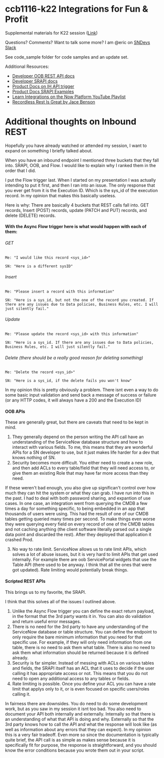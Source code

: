 # ccb1116-k22 Integrations for Fun & Profit
Supplemental materials for K22 session ([Link](https://knowledge.servicenow.com/lasvegas/sessiondetail?sessionId=1652809842881001NXoe))

Questions? Comments? Want to talk some more? I am @eric on [SNDevs Slack](http://sndevs.com)

See code_sample folder for code samples and an update set.

Additional Resources:

- [Developer OOB REST API docs](https://developer.servicenow.com/dev.do#!/reference/api/sandiego/rest)
- [Developer SRAPI docs](https://developer.servicenow.com/dev.do#!/reference/api/sandiego/server/sn_ws-namespace)
- [Product Docs on IH API trigger](https://docs.servicenow.com/bundle/sandiego-application-development/page/administer/integrationhub/concept/rest-trigger.html)
- [Product Docs SRAPI Examples](https://docs.servicenow.com/bundle/sandiego-application-development/page/integrate/custom-web-services/concept/c_ScriptedRESTAPIExamples.html)
- [Learn Integrations on the Now Platform YouTube Playlist](https://www.youtube.com/playlist?list=PL3rNcyAiDYK0at2ypM6uhp_Mg6-gZlIdP)
- [Recordless Rest Is Great by Jace Benson](https://jace.pro/post/2019-09-14-recordless-rest-is-great/)


# Additional thoughts on Inbound REST

Hopefully you have already watched or attended my session, I want to expand on something I briefly talked about.

When you have an inbound endpoint I mentioned three buckets that they fall into. SRAPI, OOB, and Flow. I would like to explain why I ranked them in the order that I did.

I put the Flow trigger last. When I started on my presentation I was actually intending to put it first, and then I ran into an issue. The only response that you ever get from it is the Execution ID. Which is the sys_id of the execution record. In my opinion that makes this basically useless.

Here is why: There are basically 4 buckets that REST calls fall into. GET records, Insert (POST) records, update (PATCH and PUT) records, and delete (DELETE) records. 

#### With the Async Flow trigger here is what would happen with each of them:

######  GET

    Me: "I would like this record <sys_id>"

    SN: "Here is a different sysID"
  
######  Insert
    
    Me: "Please insert a record with this information"
    
    SN: "Here is a sys_id, but not the one of the record you created. If there are any issues due to Data policies, Business Rules, etc. I will just silently fail."
  
######  Update
    
    Me: "Please update the record <sys_id> with this information"
    
    SN: "Here is a sys_id. If there are any issues due to Data policies, Business Rules, etc. I will just silently fail."
  
######  Delete (there should be a really good reason for deleting something)
    
    Me: "Delete the record <sys_id>"
    
    SN: "Here is a sys_id, if the delete fails you won't know"
    
    
In my opinion this is pretty obviously a problem. There isnt even a way to do some basic input validation and send back a message of success or failure (or any HTTP codes, it will always have a 200 and the Execution ID)

#### OOB APIs

These are generally great, but there are caveats that need to be kept in mind.

1. They generally depend on the person writing the API call have an understanding of the ServiceNow database structure and how to interact with various fields. To me, this means that they are wonderful APIs for a SN developer to use, but it just makes life harder for a dev that knows nothing of SN. 
2. Security becomes more difficult. You either need to create a new role, and then add ACLs to every table/field that they will need access to, or give them an existing Role that may have far more access than they need.
  
  If these weren't bad enough, you also give up significan't control over how much they can hit the system or what they can grab. I have run into this in the past. I had to deal with both password sharing, and expantion of use cases. In one case, an integration went from querying the CMDB a few times a day for something specific, to being embedded in an app that thousands of users were using. This had the result of one of our CMDB tables getting queried many times per second. To make things even worse they were querying every field on every record of one of the CMDB tables and not caching anything (the client software literally parsed out a single data point and discarded the rest). After they deployed that application it crashed Prod.

3. No way to rate limit. ServiceNow allows us to rate limit APIs, which solves a lot of abuse issues, but it is very hard to limit APIs that get used internally. For example there are oob ServicePortal widgets that use the Table API (there used to be anyway. I think that all the ones that were got updated). Rate limiting would potentially break things.

#### Scripted REST APIs

This brings us to my favorite, the SRAPI.

I think that this solves all of the issues I outlined above.

1. Unlike the Async Flow trigger you can define the exact return payload, in the format that the 3rd party wants it in. You can also do validation and return useful error messages.
2. There is no need for the 3rd party to have any understanding of the ServiceNow database or table structure. You can define the endpoint to only require the bare minimum information that you need for that specific use. For example, if they will only need information from one table, there is no need to ask them what table. There is also no need to ask them what information should be returned because it is defined already.
3. Security is far simpler. Instead of messing with ACLs on various tables and fields, the SRAPI itself has an ACL that it uses to decide if the user calling it has appropriate access or not. This means that you do not need to open any additional access to any tables or fields.
4. Rate limiting is possible. Once you define your ACL you can have a rate limit that applys only to it, or is even focused on specific users/roles calling it.

In fairness there are downsides. You do need to do some development work, but as you saw in my session it isnt too bad. You also need to document your API both internally and externally. Internally so that there is an understanding of what that API is doing and why. Externally so that the 3rd party knows how to call the API and what the response will look like (as well as information about any errors that they can expect). In my opinion this is a very fair tradeoff. Even more so since the documentation is typically quite brief, the API call is as simple as makes sense because it is specifically fit for purpose, the response is straightforward, and you should know the error conditions because you wrote them out in your script.
